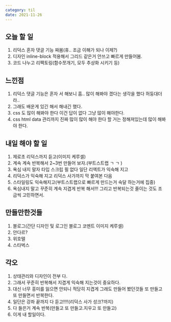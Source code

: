 ```yaml
---
category: til
date: 2021-11-26
---
```


## 오늘 할 일

1. 리덕스 혼자 댓글 기능 짜봄(휴.. 조금 이해가 되나 이제?)
2. 디자인 inline-block 적용해서 그리드 같은거 안쓰고 빠르게 만들어봄.
3. 코드 나누고 리팩토링(함수쪼개기, 모두 추상화 시키기 등)

## 느낀점

1. 리덕스 댓글 기능은 혼자 서 해보니 흠.. 많이 해봐야 겠다는 생각을 했다 허둥대더라..
2. 그래도 배운게 있긴 해서 해내긴 했다.
3. css 도 많이 해봐야 한다 이건 답이 없다 그냥 많이 해야한다.
4. css html data 관리까지 진짜 많이 많이 해야 한다 할 거는 정해져있는데 많이 해봐야 한다.

## 내일 해야 할 일

1. 제로초 리덕스까지 듣고(이미지 케루셀)
2. 계속 계속 반복해서 2~3번 만들어 보자.(부트스트랩 ㄱ ㄱ )
3. 욕심 내지 말자 타입 스크립 필 없다 일단 리엑트가 익숙해 지고
4. 리덕스가 익숙해 지고 리덕스 사가까지 막 붙여본 다음
5. 스타일링도 익숙해지고(부트스트랩으로 빠르게 만드는거 숙달 하는거에 집중)
6. 욕심내지 말고 꾸준히 계속 지겹게 반복 해서!!! 그리고 반복되는것 줄이는 것도 조금씩 고민하면서.

## 만들만한것들

1. 블로그(간단 디자인 및 로그인 블로그 코멘트 이미지 케루셀)
2. 안다르?
3. 위호텔
4. 스타벅스

## 각오

1. 상태관리와 디자인이 전부 다.
2. 그래서 꾸준히 반복해서 지겹게 익숙해 지는것이 중요하다.
3. 대신 너무 흥미를 잃으면 안되니 적당히 지겹게 그래도 만들어 봤던것들 또 만들고 또 만들면서 반복한다.
4. 일단은 강좌 끝까지 다 듣고!!!!(리덕스 사가 성크?까지)
5. 다 들은거 계속 반복(만들고 또 만들고.지우고 또 만들고)
6. 이게 내 할일이다.
